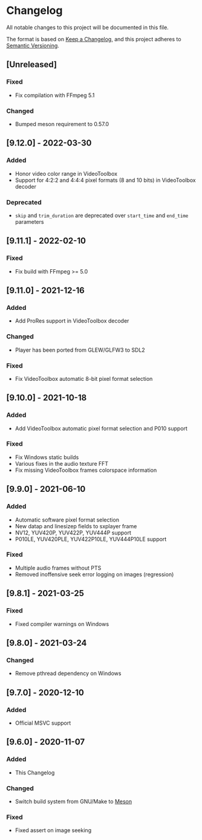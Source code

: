 # Changelog
All notable changes to this project will be documented in this file.

The format is based on [Keep a Changelog](https://keepachangelog.com/en/1.0.0/),
and this project adheres to [Semantic Versioning](https://semver.org/spec/v2.0.0.html).

## [Unreleased]
### Fixed
- Fix compilation with FFmpeg 5.1

### Changed
- Bumped meson requirement to 0.57.0

## [9.12.0] - 2022-03-30
### Added
- Honor video color range in VideoToolbox
- Support for 4:2:2 and 4:4:4 pixel formats (8 and 10 bits) in VideoToolbox
  decoder

### Deprecated
- `skip` and `trim_duration` are deprecated over `start_time` and `end_time`
  parameters

## [9.11.1] - 2022-02-10
### Fixed
- Fix build with FFmpeg >= 5.0

## [9.11.0] - 2021-12-16
### Added
- Add ProRes support in VideoToolbox decoder

### Changed
- Player has been ported from GLEW/GLFW3 to SDL2

### Fixed
- Fix VideoToolbox automatic 8-bit pixel format selection

## [9.10.0] - 2021-10-18
### Added
- Add VideoToolbox automatic pixel format selection and P010 support

### Fixed
- Fix Windows static builds
- Various fixes in the audio texture FFT
- Fix missing VideoToolbox frames colorspace information

## [9.9.0] - 2021-06-10
### Added
- Automatic software pixel format selection
- New datap and linesizep fields to sxplayer frame
- NV12, YUV420P, YUV422P, YUV444P support
- P010LE, YUV420PLE, YUV422P10LE, YUV444P10LE support

### Fixed
- Multiple audio frames without PTS
- Removed inoffensive seek error logging on images (regression)

## [9.8.1] - 2021-03-25
### Fixed
- Fixed compiler warnings on Windows

## [9.8.0] - 2021-03-24
### Changed
- Remove pthread dependency on Windows

## [9.7.0] - 2020-12-10
### Added
- Official MSVC support

## [9.6.0] - 2020-11-07
### Added
- This Changelog

### Changed
- Switch build system from GNU/Make to [Meson](https://mesonbuild.com/)

### Fixed
- Fixed assert on image seeking
